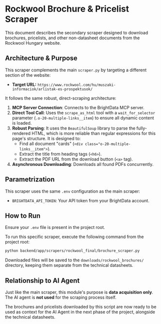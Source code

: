 # Rockwool Brochure & Pricelist Scraper

This document describes the secondary scraper designed to download brochures, pricelists, and other non-datasheet documents from the Rockwool Hungary website.

## Architecture & Purpose

This scraper complements the main `scraper.py` by targeting a different section of the website:
- **Target URL:** `https://www.rockwool.com/hu/muszaki-informaciok/arlistak-es-prospektusok/`

It follows the same robust, direct-scraping architecture:

1.  **MCP Server Connection**: Connects to the BrightData MCP server.
2.  **Direct Tool Call**: Uses the `scrape_as_html` tool with a `wait_for_selector` parameter (`.o-20-multiple-links__item`) to ensure all dynamic content is loaded.
3.  **Robust Parsing**: It uses the `BeautifulSoup` library to parse the fully-rendered HTML, which is more reliable than regular expressions for this page's structure. It is designed to:
    - Find all document "cards" (`<div class="o-20-multiple-links__item">`).
    - Extract the title from heading tags (`<h6>`).
    - Extract the PDF URL from the download button (`<a>` tag).
4.  **Asynchronous Downloading**: Downloads all found PDFs concurrently.

## Parametrization

This scraper uses the same `.env` configuration as the main scraper:

*   `BRIGHTDATA_API_TOKEN`: Your API token from your BrightData account.

## How to Run

Ensure your `.env` file is present in the project root.

To run this specific scraper, execute the following command from the project root:

```bash
python backend/app/scrapers/rockwool_final/brochure_scraper.py
```

Downloaded files will be saved to the `downloads/rockwool_brochures/` directory, keeping them separate from the technical datasheets.

## Relationship to AI Agent

Just like the main scraper, this module's purpose is **data acquisition only**. The AI agent is **not used** for the scraping process itself.

The brochures and pricelists downloaded by this script are now ready to be used as context for the AI Agent in the next phase of the project, alongside the technical datasheets. 